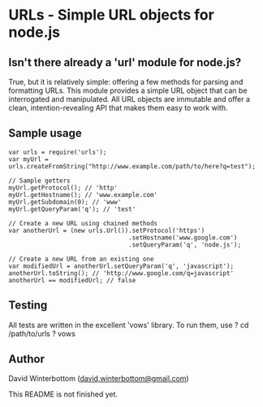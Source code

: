 URLs - Simple URL objects for node.js
=====================================

Isn't there already a 'url' module for node.js?
-----------------------------------------------
True, but it is relatively simple: offering a few methods for parsing and formatting
URLs.  This module provides a simple URL object that can be interrogated and
manipulated.  All URL objects are immutable and offer a clean, intention-revealing API
that makes them easy to work with.

Sample usage
------------
    var urls = require('urls');
	var myUrl = urls.createFromString("http://www.example.com/path/to/here?q=test");

	// Sample getters
	myUrl.getProtocol(); // 'http'
	myUrl.getHostname(); // 'www.example.com'
	myUrl.getSubdomain(0); // 'www'
	myUrl.getQueryParam('q'); // 'test'
	
	// Create a new URL using chained methods
	var anotherUrl = (new urls.Url()).setProtocol('https')
							         .setHostname('www.google.com')
									 .setQueryParam('q', 'node.js');

	// Create a new URL from an existing one
	var modifiedUrl = anotherUrl.setQueryParam('q', 'javascript');
	anotherUrl.toString(); // 'http://www.google.com/q=javascript'
	anotherUrl == modifiedUrl; // false

Testing
-------
All tests are written in the excellent 'vows' library.  To run them, use
    ? cd /path/to/urls
    ? vows 

Author
-----
David Winterbottom (david.winterbottom@gmail.com)


This README is not finished yet.